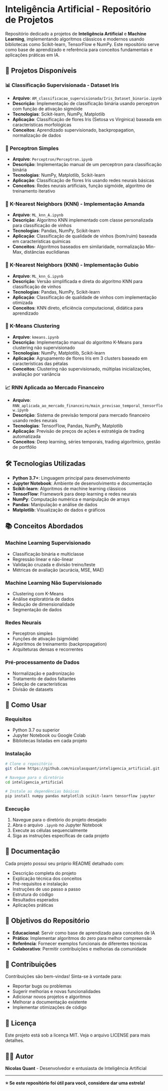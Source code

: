 # Inteligência Artificial - Repositório de Projetos

Repositório dedicado a projetos de **Inteligência Artificial** e **Machine Learning**, implementando algoritmos clássicos e modernos usando bibliotecas como Scikit-learn, TensorFlow e NumPy. Este repositório serve como base de aprendizado e referência para conceitos fundamentais e aplicações práticas em IA.

## 🚀 Projetos Disponíveis

### 📊 **Classificação Supervisionada - Dataset Iris**
- **Arquivo**: `AM_classificacao_supervisionada/Iris_Dataset_binario.ipynb`
- **Descrição**: Implementação de classificação binária usando perceptron com função de ativação sigmóide
- **Tecnologias**: Scikit-learn, NumPy, Matplotlib
- **Aplicação**: Classificação de flores Iris (Setosa vs Virginica) baseada em características morfológicas
- **Conceitos**: Aprendizado supervisionado, backpropagation, normalização de dados

### 🧠 **Perceptron Simples**
- **Arquivo**: `Perceptron/Perceptron.ipynb`
- **Descrição**: Implementação manual de um perceptron para classificação binária
- **Tecnologias**: NumPy, Matplotlib, Scikit-learn
- **Aplicação**: Classificação de flores Iris usando redes neurais básicas
- **Conceitos**: Redes neurais artificiais, função sigmóide, algoritmo de treinamento iterativo

### 🎯 **K-Nearest Neighbors (KNN) - Implementação Amanda**
- **Arquivo**: `ML_knn_A.ipynb`
- **Descrição**: Algoritmo KNN implementado com classe personalizada para classificação de vinhos
- **Tecnologias**: Pandas, NumPy, Scikit-learn
- **Aplicação**: Classificação de qualidade de vinhos (bom/ruim) baseada em características químicas
- **Conceitos**: Algoritmos baseados em similaridade, normalização Min-Max, distâncias euclidianas

### 🎯 **K-Nearest Neighbors (KNN) - Implementação Gubio**
- **Arquivo**: `ML_knn_G.ipynb`
- **Descrição**: Versão simplificada e direta do algoritmo KNN para classificação de vinhos
- **Tecnologias**: Pandas, NumPy, Scikit-learn
- **Aplicação**: Classificação de qualidade de vinhos com implementação otimizada
- **Conceitos**: KNN direto, eficiência computacional, didática para aprendizado

### 🔄 **K-Means Clustering**
- **Arquivo**: `kmeans.ipynb`
- **Descrição**: Implementação manual do algoritmo K-Means para clustering não supervisionado
- **Tecnologias**: NumPy, Matplotlib, Scikit-learn
- **Aplicação**: Agrupamento de flores Iris em 3 clusters baseado em características das pétalas
- **Conceitos**: Clustering não supervisionado, múltiplas inicializações, avaliação por variância

### 📈 **RNN Aplicada ao Mercado Financeiro**
- **Arquivo**: `RNN_aplicada_ao_mercado_financeiro/main_previsao_temporal_tensorflow.ipynb`
- **Descrição**: Sistema de previsão temporal para mercado financeiro usando redes neurais
- **Tecnologias**: TensorFlow, Pandas, NumPy, Matplotlib
- **Aplicação**: Previsão de preços de ações e estratégia de trading automatizada
- **Conceitos**: Deep learning, séries temporais, trading algorítmico, gestão de portfólio

## 🛠️ Tecnologias Utilizadas

- **Python 3.7+**: Linguagem principal para desenvolvimento
- **Jupyter Notebook**: Ambiente de desenvolvimento e documentação
- **Scikit-learn**: Algoritmos de machine learning clássicos
- **TensorFlow**: Framework para deep learning e redes neurais
- **NumPy**: Computação numérica e manipulação de arrays
- **Pandas**: Manipulação e análise de dados
- **Matplotlib**: Visualização de dados e gráficos

## 📚 Conceitos Abordados

### **Machine Learning Supervisionado**
- Classificação binária e multiclasse
- Regressão linear e não-linear
- Validação cruzada e divisão treino/teste
- Métricas de avaliação (acurácia, MSE, MAE)

### **Machine Learning Não Supervisionado**
- Clustering com K-Means
- Análise exploratória de dados
- Redução de dimensionalidade
- Segmentação de dados

### **Redes Neurais**
- Perceptron simples
- Funções de ativação (sigmóide)
- Algoritmos de treinamento (backpropagation)
- Arquiteturas densas e recorrentes

### **Pré-processamento de Dados**
- Normalização e padronização
- Tratamento de dados faltantes
- Seleção de características
- Divisão de datasets

## 🚀 Como Usar

### **Requisitos**
- Python 3.7 ou superior
- Jupyter Notebook ou Google Colab
- Bibliotecas listadas em cada projeto

### **Instalação**
```bash
# Clone o repositório
git clone https://github.com/nicolasquant/inteligencia_artificial.git

# Navegue para o diretório
cd inteligencia_artificial

# Instale as dependências básicas
pip install numpy pandas matplotlib scikit-learn tensorflow jupyter
```

### **Execução**
1. Navegue para o diretório do projeto desejado
2. Abra o arquivo `.ipynb` no Jupyter Notebook
3. Execute as células sequencialmente
4. Siga as instruções específicas de cada projeto

## 📖 Documentação

Cada projeto possui seu próprio README detalhado com:
- Descrição completa do projeto
- Explicação técnica dos conceitos
- Pré-requisitos e instalação
- Instruções de uso passo a passo
- Estrutura do código
- Resultados esperados
- Aplicações práticas

## 🎯 Objetivos do Repositório

- **Educacional**: Servir como base de aprendizado para conceitos de IA
- **Prático**: Implementar algoritmos do zero para melhor compreensão
- **Referência**: Fornecer exemplos funcionais de diferentes técnicas
- **Colaborativo**: Permitir contribuições e melhorias da comunidade

## 🤝 Contribuições

Contribuições são bem-vindas! Sinta-se à vontade para:
- Reportar bugs ou problemas
- Sugerir melhorias e novas funcionalidades
- Adicionar novos projetos e algoritmos
- Melhorar a documentação existente
- Implementar otimizações de código

## 📄 Licença

Este projeto está sob a licença MIT. Veja o arquivo LICENSE para mais detalhes.

## 👨‍💻 Autor

**Nicolas Quant** - Desenvolvedor e entusiasta de Inteligência Artificial

---

**⭐ Se este repositório foi útil para você, considere dar uma estrela!**
